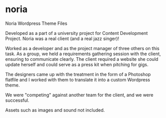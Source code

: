noria
=====

Noria Wordpress Theme Files

Developed as a part of a university project for Content Development Project.  Noria was a real client (and a real jazz singer)!

Worked as a developer and as the project manager of three others on this task.  As a group, we held a requirements gathering session with the client, ensuring to communicate clearly.  The client required a website she could update herself and could serve as a press kit when pitching for gigs.

The designers came up with the treatment in the form of a Photoshop flatfile and I worked with them to translate it into a custom Wordpress theme.

We were "competing" against another team for the client, and we were successful.

Assets such as images and sound not included.

